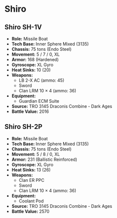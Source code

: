 # Shiro
## Shiro SH-1V
- **Role:** Missile Boat
- **Tech Base:** Inner Sphere Mixed (3135)
- **Chassis:** 75 tons (Endo Steel)
- **Movement:** 5 / 7 / 0, XL
- **Armor:** 168 (Hardened)
- **Gyroscope:** XL Gyro
- **Heat Sinks:** 10 (20)
- **Weapons:**
  - LB 2-X AC (ammo: 45)
  - Sword
  - Clan LRM 10 × 4 (ammo: 36)
- **Equipment:**
  - Guardian ECM Suite
- **Source:** TRO 3145 Draconis Combine - Dark Ages
- **Battle Value:** 2016

## Shiro SH-2P
- **Role:** Missile Boat
- **Tech Base:** Inner Sphere Mixed (3135)
- **Chassis:** 75 tons (Endo Steel)
- **Movement:** 5 / 8 / 0, XL
- **Armor:** 231 (Ballistic Reinforced)
- **Gyroscope:** XL Gyro
- **Heat Sinks:** 13 (26)
- **Weapons:**
  - Clan ER PPC
  - Sword
  - Clan LRM 10 × 4 (ammo: 36)
- **Equipment:**
  - Coolant Pod
- **Source:** TRO 3145 Draconis Combine - Dark Ages
- **Battle Value:** 2570


